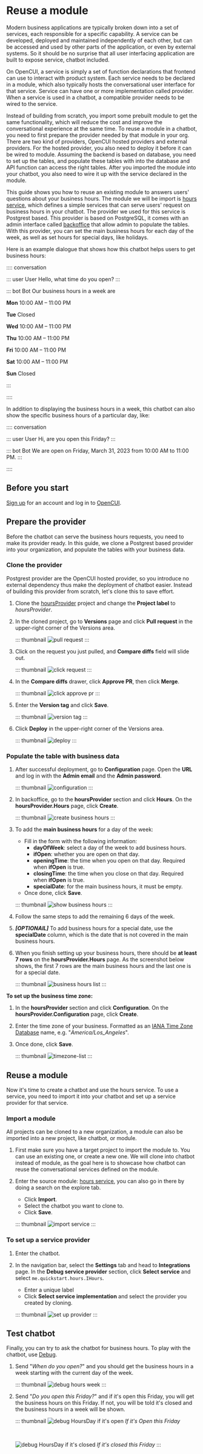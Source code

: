 # Reuse a module
 Modern business applications are typically broken down into a set of services, each responsible for a specific capability. A service can be developed, deployed and maintained independently of each other, but can be accessed and used by other parts of the application, or even by external systems. So it should be no surprise that all user interfacing application are built to expose service, chatbot included.

On OpenCUI, a service is simply a set of function declarations that frontend can use to interact with product system. Each service needs to be declared in a module, which also typically hosts the conversational user interface for that service. Service can have one or more implementation called provider. When a service is used in a chatbot, a compatible provider needs to be wired to the service. 

Instead of building from scratch, you import some prebuilt module to get the same functionality, which will reduce the cost and improve the conversational experience at the same time. To reuse a module in a chatbot, you need to first prepare the provider needed by that module in your org. There are two kind of providers, OpenCUI hosted providers and external providers. For the hosted provider, you also need to deploy it before it can be wired to module. Assuming the backend is based on database, you need to set up the tables, and populate these tables with into the database and API function can access the right tables. After you imported the module into your chatbot, you also need to wire it up with the service declared in the module.

This guide shows you how to reuse an existing module to answers users' questions about your business hours. The module we will be import is [hours service](https://build.opencui.io/org/me.quickstart/agent/hours/struct/service_schema), which defines a simple services that can serve users' request on business hours in your chatbot. The provider we used for this service is Postgrest based. This provider is based on PostgreSQL, it comes with an admin interface called [backoffice](../reference/providers/postgrest.md#access-backoffice) that allow admin to populate the tables. With this provider, you can set the main business hours for each day of the week, as well as set hours for special days, like holidays.

Here is an example dialogue that shows how this chatbot helps users to get business hours:

:::: conversation

::: user User
Hello, what time do you open?
:::

::: bot Bot
Our business hours in a week are

**Mon** 10:00 AM – 11:00 PM

**Tue** Closed

**Wed** 10:00 AM – 11:00 PM

**Thu** 10:00 AM – 11:00 PM

**Fri** 10:00 AM – 11:00 PM

**Sat** 10:00 AM – 11:00 PM

**Sun** Closed

:::

::::

In addition to displaying the business hours in a week, this chatbot can also show the specific business hours of a particular day, like:

:::: conversation

::: user User
Hi, are you open this Friday?
:::

::: bot Bot
We are open on Friday, March 31, 2023 from 10:00 AM to 11:00 PM.
:::

::::

## Before you start

[Sign up](./signingup.md#sign-up) for an account and log in to [OpenCUI](https://build.opencui.io/login).

## Prepare the provider
Before the chatbot can serve the business hours requests, you need to make its provider ready. In this guide, we clone a Postgrest based provider into your organization, and populate the tables with your business data.

### Clone the provider
Postgrest provider are the OpenCUI hosted provider, so you introduce no external dependency thus make the deployment of chatbot easier. Instead of building this provider from scratch, let's clone this to save effort.

1. Clone the [hoursProvider](https://build.opencui.io/org/me.quickstart/agent/hoursProvider/struct/service_schema) project and change the **Project label** to _hoursProvider_.

2. In the cloned project, go to **Versions** page and click **Pull request** in the upper-right corner of the Versions area.

   ::: thumbnail
   ![pull request](/images/guide/use-service/pull-request.png)
   :::

3. Click on the request you just pulled, and **Compare diffs** field will slide out.

   ::: thumbnail
   ![click request](/images/guide/use-service/click-request.png)
   :::

4. In the **Compare diffs** drawer, click **Approve PR**, then click **Merge**. 

   ::: thumbnail
   ![click approve pr](/images/guide/use-service/click-approve.png)
   :::

5. Enter the **Version tag** and click **Save**.

   ::: thumbnail
   ![version tag](/images/guide/use-service/version-tag.png)
   :::

6. Click **Deploy** in the upper-right corner of the Versions area.

   ::: thumbnail
   ![deploy](/images/guide/use-service/deploy.png)
   :::

### Populate the table with business data 
1. After successful deployment, go to **Configuration** page. Open the **URL** and log in with the **Admin email** and the **Admin password**.

   ::: thumbnail
   ![configuration](/images/guide/use-service/configuration.png)
   :::

2. In backoffice, go to the **hoursProvider** section and click **Hours**. On the **hoursProvider.Hours** page, click **Create**.

   ::: thumbnail
   ![create business hours](/images/guide/use-service/create-business-hours.png)
   :::

3. To add the **main business hours** for a day of the week:
   - Fill in the form with the following information:
      - **dayOfWeek**: select a day of the week to add business hours.
      - **ifOpen**: whether you are open on that day.
      - **openingTime**: the time when you open on that day. Required when **ifOpen** is true.
      - **closingTime**: the time when you close on that day. Required when **ifOpen** is true.
      - **specialDate**: for the main business hours, it must be empty.
   - Once done, click **Save**.

   ::: thumbnail
   ![show business hours](/images/guide/use-service/show-business-hours.png)
   :::

4. Follow the same steps to add the remaining 6 days of the week.

5. **_[OPTIONAIL]_** To add business hours for a special date, use the **specialDate** column, which is the date that is not covered in the main business hours.

6. When you finish setting up your business hours, there should be **at least 7 rows** on the **hoursProvider.Hours** page. As the screenshot below shows, the first 7 rows are the main business hours and the last one is for a special date.

   ::: thumbnail
   ![business hours list](/images/guide/use-service/business-hours-list.png)
   :::

**To set up the business time zone:**

1. In the **hoursProvider** section and click **Configuration**. On the **hoursProvider.Configuration** page, click **Create**.

2. Enter the time zone of your business. Formatted as an [IANA Time Zone Database](http://www.iana.org/time-zones) name, e.g. "_America/Los_Angeles_".

3. Once done, click **Save**.

   ::: thumbnail
   ![timezone-list](/images/guide/use-service/timezone-list.png)
   :::

## Reuse a module

Now it's time to create a chatbot and use the hours service. To use a service, you need to import it into your chatbot and set up a service provider for that service.

### Import a module
All projects can be cloned to a new organization, a module can also be imported into a new project, like chatbot, or module. 
1. First make sure you have a target project to import the module to. You can use an existing one, or create a new one. We will clone into chatbot instead of module, as the goal here is to showcase how chatbot can reuse the conversational services defined on the module. 

2. Enter the source module: [hours service](https://build.opencui.io/org/me.quickstart/agent/hours/struct/service_schema), you can also go in there by doing a search on the explore tab.
   - Click **Import**.
   - Select the chatbot you want to clone to.
   - Click **Save**.

   ::: thumbnail
   ![import service](/images/guide/use-service/import-service.png)
   :::

### To set up a service provider
1. Enter the chatbot.

2. In the navigation bar, select the **Settings** tab and head to **Integrations** page. In the **Debug service provider** section, click **Select service** and select `me.quickstart.hours.IHours`.
   - Enter a unique label
   - Click **Select service implementation** and select the provider you created by cloning.

   ::: thumbnail
   ![set up provider](/images/guide/use-service/set-up-provider.png)
   :::


## Test chatbot

Finally, you can try to ask the chatbot for business hours. To play with the chatbot, use [Debug](../reference/platform/testing.md#how-to-use).

1. Send "_When do you open?_" and you should get the business hours in a week starting with the current day of the week.

   ::: thumbnail
   ![debug hours week](/images/guide/use-service/debug-hours-week.png)
   :::

2. Send "_Do you open this Friday?_" and if it's open this Friday, you will get the business hours on this Friday. If not, you will be told it's closed and the business hours in a week will be shown.

   ::: thumbnail
   ![debug HoursDay if it's open](/images/guide/use-service/debug-hours-day-open.png)
   *If it's Open this Friday*

   <br>

   ![debug HoursDay if it's closed](/images/guide/use-service/debug-hours-day-closed.png)
   *If it's closed this Friday*
   :::
